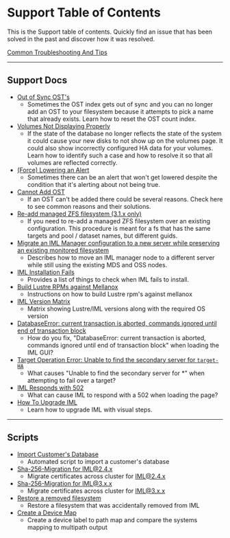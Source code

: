 # Support Table of Contents

This is the Support table of contents. Quickly find an issue that has been solved in the past and discover how it was resolved.

[Common Troubleshooting And Tips](common-troubleshooting-tips.md)

---

## Support Docs

- [Out of Sync OST's](out-of-sync-osts.md)
  - Sometimes the OST index gets out of sync and you can no longer add an OST to your filesystem because it attempts to pick a name that already exists. Learn how to reset the OST count index.
- [Volumes Not Displaying Properly](volumes-not-displaying-properly.md)
  - If the state of the database no longer reflects the state of the system it could cause your new disks to not show up on the
    volumes page. It could also show incorrectly configured HA data for your volumes. Learn how to identify such a case and how to
    resolve it so that all volumes are reflected correctly.
- [(Force) Lowering an Alert](lower-alert.md)
  - Sometimes there can be an alert that won't get lowered despite the condition that it's alerting about not being true.
- [Cannot Add OST](cannot-add-osts.md)
  - If an OST can't be added there could be several reasons. Check here to see common reasons and their solutions.
- [Re-add managed ZFS filesystem (3.1.x only)](re-add-managed-zfs-fs.md)
  - If you need to re-add a managed ZFS filesystem over an existing configuration. This procedure is meant for a fs that has the same targets and pool / dataset names, but different guids.
- [Migrate an IML Manager configuration to a new server while preserving an existing monitored filesystem](migrate-iml-node-to-existing-monitored-fs.md)
  - Describes how to move an IML manager node to a different server while still using the existing MDS and OSS nodes.
- [IML Installation Fails](cannot-install-iml.md)
  - Provides a list of things to check when IML fails to install.
- [Build Lustre RPMs against Mellanox](build-lustre-rpms-against-mellanox.md)
  - Instructions on how to build Lustre rpm's against mellanox
- [IML Version Matrix](version-matrix.md)
  - Matrix showing Lustre/IML versions along with the required OS version
- [DatabaseError: current transaction is aborted, commands ignored until end of transaction block](database-error-transaction-aborted.md)
  - How do you fix, "DatabaseError: current transaction is aborted, commands ignored until end of transaction block" when loading the IML GUI?
- [Target Operation Error: Unable to find the secondary server for `target-HA`](target-operation-error.md)
  - What causes "Unable to find the secondary server for \*" when attempting to fail over a target?
- [IML Responds with 502](iml-responds-with-502.md)
  - What can cause IML to respond with a 502 when loading the page?
- [How To Upgrade IML](how-to-upgrade-iml.md)
  - Learn how to upgrade IML with visual steps.

---

## Scripts

- [Import Customer's Database](scripts/import-customer-database.md)
  - Automated script to import a customer's database
- [Sha-256-Migration for IML@2.4.x](scripts/sha-256-migration/sha-256-migration-2.4.x.md)
  - Migrate certificates across cluster for IML@2.4.x
- [Sha-256-Migration for IML@3.x.x](scripts/sha-256-migration/sha-256-migration-3.x.x.md)
  - Migrate certificates across cluster for IML@3.x.x
- [Restore a removed filesystem](scripts/restore-filesystem/restore-filesystem.md)
  - Restore a filesystem that was accidentally removed from IML
- [Create a Device Map](scripts/device-mapper.md)
  - Create a device label to path map and compare the systems mapping to multipath output

